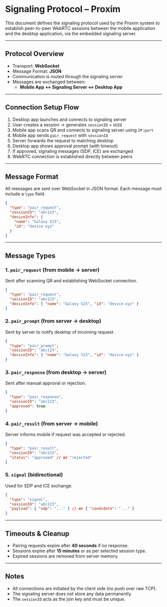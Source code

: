 # Signaling Protocol – Proxim

This document defines the signaling protocol used by the Proxim system to establish peer-to-peer WebRTC sessions between the mobile application and the desktop application, via the embedded signaling server.

---

## Protocol Overview

- Transport: **WebSocket**
- Message Format: **JSON**
- Communication is routed through the signaling server
- Messages are exchanged between:
  - **Mobile App ↔ Signaling Server ↔ Desktop App**

---

## Connection Setup Flow

1. Desktop app launches and connects to signaling server
2. User creates a session → generates `sessionID` + `UUID`
3. Mobile app scans QR and connects to signaling server using `IP:port`
4. Mobile app sends `pair_request` with `sessionID`
5. Server forwards the request to matching desktop
6. Desktop app shows approval prompt (with timeout)
7. If approved, signaling messages (SDP, ICE) are exchanged
8. WebRTC connection is established directly between peers

---

## Message Format

All messages are sent over WebSocket in JSON format.
Each message must include a `type` field.

```json
{
  "type": "pair_request",
  "sessionID": "abc123",
  "deviceInfo": {
    "name": "Galaxy S23",
    "id": "device-xyz"
  }
}
```

---

## Message Types

### 1. `pair_request` (from mobile → server)
Sent after scanning QR and establishing WebSocket connection.
```json
{
  "type": "pair_request",
  "sessionID": "abc123",
  "deviceInfo": { "name": "Galaxy S23", "id": "device-xyz" }
}
```

### 2. `pair_prompt` (from server → desktop)
Sent by server to notify desktop of incoming request.
```json
{
  "type": "pair_prompt",
  "sessionID": "abc123",
  "deviceInfo": { "name": "Galaxy S23", "id": "device-xyz" }
}
```

### 3. `pair_response` (from desktop → server)
Sent after manual approval or rejection.
```json
{
  "type": "pair_response",
  "sessionID": "abc123",
  "approved": true
}
```

### 4. `pair_result` (from server → mobile)
Server informs mobile if request was accepted or rejected.
```json
{
  "type": "pair_result",
  "sessionID": "abc123",
  "status": "approved" // or "rejected"
}
```

### 5. `signal` (bidirectional)
Used for SDP and ICE exchange.
```json
{
  "type": "signal",
  "sessionID": "abc123",
  "payload": { "sdp": "..." } // or { "candidate": "..." }
}
```

---

## Timeouts & Cleanup

- Pairing requests expire after **40 seconds** if no response.
- Sessions expire after **15 minutes** or as per selected session type.
- Expired sessions are removed from server memory.

---

## Notes

- All connections are initiated by the client side (no push over raw TCP).
- The signaling server does not store any data permanently.
- The `sessionID` acts as the join key and must be unique.

